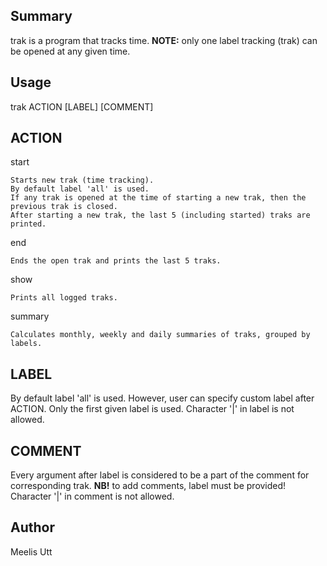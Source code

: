 ## Summary

trak is a program that tracks time.
**NOTE:** only one label tracking (trak) can be opened at any given time.

## Usage

trak ACTION [LABEL] [COMMENT]

## ACTION

start	

```
Starts new trak (time tracking).
By default label 'all' is used.
If any trak is opened at the time of starting a new trak, then the previous trak is closed.
After starting a new trak, the last 5 (including started) traks are printed.
```

end	

```
Ends the open trak and prints the last 5 traks.
```

show

```
Prints all logged traks.
```

summary	

```
Calculates monthly, weekly and daily summaries of traks, grouped by labels.
```

## LABEL

By default label 'all' is used.
However, user can specify custom label after ACTION.
Only the first given label is used. Character '|' in label is not allowed.

## COMMENT

Every argument after label is considered to be a part of the comment for corresponding trak.
**NB!** to add comments, label must be provided! Character '|' in comment is not allowed.

## Author

Meelis Utt
